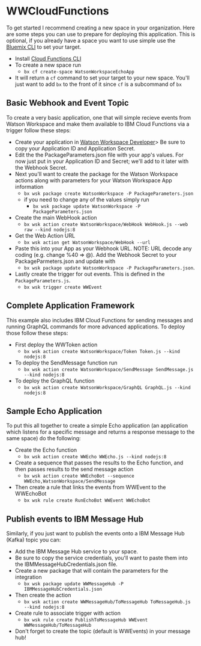 # WWCloudFunctions

To get started I recommend creating a new space in your organization. Here are some steps you can use to prepare for deploying this application. This is optional, if you already have a space you want to use simple use the [Bluemix CLI](https://console.bluemix.net/docs/cli/reference/bluemix_cli/get_started.html#getting-started) to set your target.
- Install [Cloud Functions CLI](https://console.bluemix.net/openwhisk/learn/cli)
- To create a new space run
  - `bx cf create-space WatsonWorkspaceEchoApp`
- It will return a `cf` command to set your target to your new space. You'll just want to add `bx` to the front of it since `cf` is a subcommand of `bx`

## Basic Webhook and Event Topic
To create a very basic application, one that will simple recieve events from Watson Workspace and make them available to IBM Cloud Functions via a trigger follow these steps:
- Create your application in [Watson Workspace Developer](https://developer.watsonwork.ibm.com/apps)> Be sure to copy your Application ID and Application Secret.
- Edit the the PackageParameters.json file with your app's values. For now just put in your Application ID and Secret; we'll add to it later with the Webhook Secret.
- Next you'll want to create the package for the Watson Workspace actions along with parameters for your Watson Workspace App information
  - `bx wsk package create WatsonWorkspace -P PackageParameters.json`
  - if you need to change any of the values simply run
    - `bx wsk package update WatsonWorkspace -P PackageParameters.json`
- Create the main WebHook action
  - `bx wsk action create WatsonWorkspace/WebHook WebHook.js --web raw --kind nodejs:8`
- Get the Web Action URL
  - `bx wsk action get WatsonWorkspace/WebHook --url`
- Paste this into your App as your Webhook URL. NOTE: URL decode any coding (e.g. change %40 => @). Add the Webhook Secret to your PackageParmeters.json and update with
  - `bx wsk package update WatsonWorkspace -P PackageParameters.json`.
- Lastly create the trigger for out events. This is defined in the `PackageParameters.js`.
  - `bx wsk trigger create WWEvent`

## Complete Application Framework
This example also includes IBM Cloud Functions for sending messages and running GraphQL commands for more advanced applications. To deploy those follow these steps:
- First deploy the WWToken action
  - `bx wsk action create WatsonWorkspace/Token Token.js --kind nodejs:8`
- To deploy the SendMessage function run
  - `bx wsk action create WatsonWorkspace/SendMessage SendMessage.js --kind nodejs:8`
- To deploy the GraphQL function
  - `bx wsk action create WatsonWorkspace/GraphQL GraphQL.js --kind nodejs:8`

## Sample Echo Application
To put this all together to create a simple Echo application (an application which listens for a specific message and returns a response message to the same space) do the following:
- Create the Echo function
  - `bx wsk action create WWEcho WWEcho.js --kind nodejs:8`
- Create a sequence that passes the results to the Echo function, and then passes results to the send message action
  - `bx wsk action create WWEchoBot --sequence WWEcho,WatsonWorkspace/SendMessage`
- Then create a rule that links the events from WWEvent to the WWEchoBot
  - `bx wsk rule create RunEchoBot WWEvent WWEchoBot`

## Publish events to IBM Message Hub
Similarly, if you just want to publish the events onto a IBM Message Hub (Kafka) topic you can:
- Add the IBM Message Hub service to your space.
- Be sure to copy the service credentials, you'll want to paste them into the IBMMessageHubCredentials.json file.
- Create a new package that will contain the parameters for the integration
  - `bx wsk package update WWMessageHub -P IBMMessageHubCredentials.json`
- Then create the action
  - `bx wsk action create WWMessageHub/ToMessageHub ToMessageHub.js --kind nodejs:8`
- Create rule to associate trigger with action
  - `bx wsk rule create PublishToMessageHub WWEvent WWMessageHub/ToMessageHub`
- Don't forget to create the topic (default is WWEvents) in your message hub!
